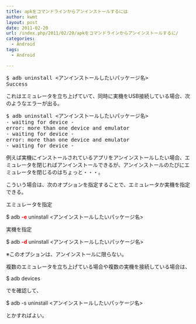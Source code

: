 ```yaml
---
title: apkをコマンドラインからアンインストールするには
author: kwmt
layout: post
date: 2011-02-20
url: /index.php/2011/02/20/apkをコマンドラインからアンインストールするに/
categories:
  - Android
tags:
  - Android

---
```

<pre class="terminal">$ adb uninstall &lt;アンインストールしたいパッケージ名>
Success
</pre>

これはエミュレータを立ち上げていて、同時に実機をUSB接続している場合、次のようなエラーが出る。

<pre class="terminal">$ adb uninstall &lt;アンインストールしたいパッケージ名>
- waiting for device -
error: more than one device and emulator
- waiting for device -
error: more than one device and emulator
- waiting for device -
</pre>

例えば実機にインストールされているアプリをアンインストールしたい場合、エミュレータを閉じればアンインストールできるが、アンインストールのたびにエミュレータを閉じるのはちょっと・・・。
  
こういう場合は、次のオプションを指定することで、エミュレータか実機を指定できる。
  
エミュレータを指定
  
$ adb **<span style="color:#FF0000;">-e</span>** uninstall <アンインストールしたいパッケージ名>
  
実機を指定
  
$ adb **<span style="color:#FF0000;">-d</span>** uninstall <アンインストールしたいパッケージ名>
  
※このオプションは、アンインストールに限らない。
  
複数のエミュレータを立ち上げている場合や複数の実機を接続している場合は、
  
$ adb devices
  
で<serial number>を確認して、
  
$ adb -s <serial number> uninstall <アンインストールしたいパッケージ名>
  
とかすればよい。